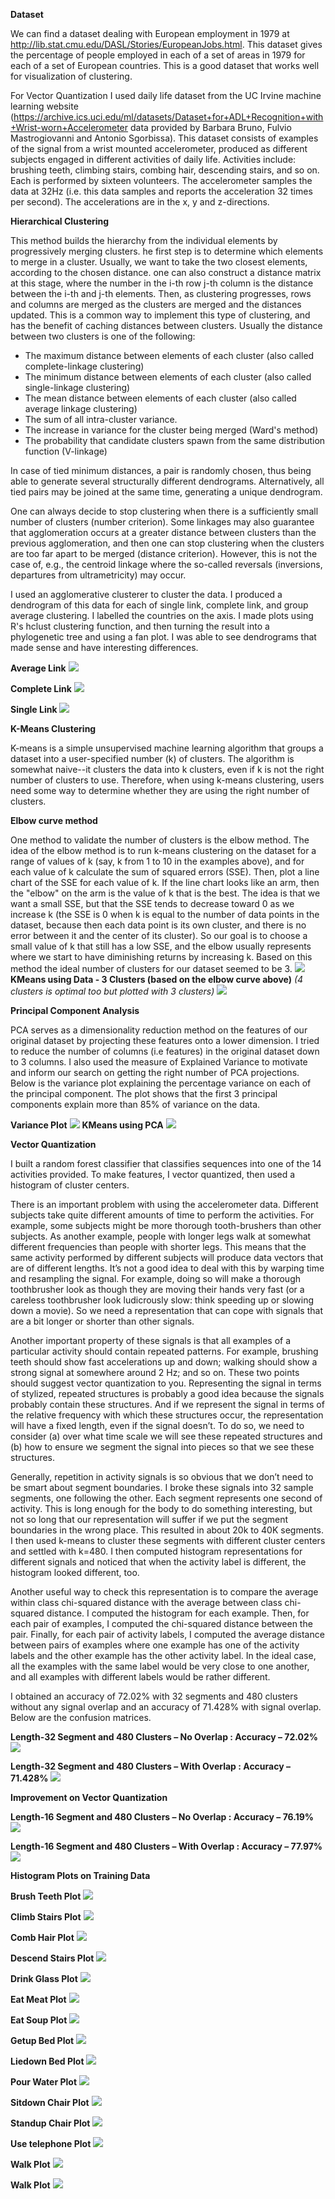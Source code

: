 **Dataset**

We can find a dataset dealing with European employment in 1979 at http://lib.stat.cmu.edu/DASL/Stories/EuropeanJobs.html. This dataset gives the percentage of people employed in each of a set of areas in 1979 for each of a set of European countries. This is a good dataset that works well for visualization of clustering.

For Vector Quantization I used daily life dataset from the UC Irvine machine learning website (https://archive.ics.uci.edu/ml/datasets/Dataset+for+ADL+Recognition+with+Wrist-worn+Accelerometer data provided by Barbara Bruno, Fulvio Mastrogiovanni and Antonio Sgorbissa). This dataset consists of examples of the signal from a wrist mounted accelerometer, produced as different subjects engaged in different activities of daily life. Activities include: brushing teeth, climbing stairs, combing hair, descending stairs, and so on. Each is performed by sixteen volunteers. The accelerometer samples the data at 32Hz (i.e. this data samples and reports the acceleration 32 times per second). The
accelerations are in the x, y and z-directions. 

**Hierarchical Clustering**

This method builds the hierarchy from the individual elements by progressively merging clusters. he first step is to determine which elements to merge in a cluster. Usually, we want to take the two closest elements, according to the chosen distance. one can also construct a distance matrix at this stage, where the number in the i-th row j-th column is the distance between the i-th and j-th elements. Then, as clustering progresses, rows and columns are merged as the clusters are merged and the distances updated. This is a common way to implement this type of clustering, and has the benefit of caching distances between clusters. Usually the distance between two clusters is one of the following:

+ The maximum distance between elements of each cluster (also called complete-linkage clustering)
+ The minimum distance between elements of each cluster (also called single-linkage clustering)
+ The mean distance between elements of each cluster (also called average linkage clustering)
+ The sum of all intra-cluster variance.
+ The increase in variance for the cluster being merged (Ward's method)
+ The probability that candidate clusters spawn from the same distribution function (V-linkage)

In case of tied minimum distances, a pair is randomly chosen, thus being able to generate several structurally different dendrograms. Alternatively, all tied pairs may be joined at the same time, generating a unique dendrogram.

One can always decide to stop clustering when there is a sufficiently small number of clusters (number criterion). Some linkages may also guarantee that agglomeration occurs at a greater distance between clusters than the previous agglomeration, and then one can stop clustering when the clusters are too far apart to be merged (distance criterion). However, this is not the case of, e.g., the centroid linkage where the so-called reversals (inversions, departures from ultrametricity) may occur.

I used an agglomerative clusterer to cluster the data. I produced a dendrogram of this data for each of single link, complete link, and group average clustering. I labelled the countries on the axis. I made plots using R's hclust clustering function, and then turning the result into a phylogenetic tree and using a fan plot. I was able to see dendrograms that made sense and have interesting differences.

**Average Link**
<img src="Dendogram_average.png">

**Complete Link**
<img src="Dendogram_complete.png">

**Single Link**
<img src="Dendogram_single.png">

**K-Means Clustering**

K-means is a simple unsupervised machine learning algorithm that groups a dataset into a user-specified number (k) of clusters. The algorithm is somewhat naive--it clusters the data into k clusters, even if k is not the right number of clusters to use. Therefore, when using k-means clustering, users need some way to determine whether they are using the right number of clusters.

**Elbow curve method**

One method to validate the number of clusters is the elbow method. The idea of the elbow method is to run k-means clustering on the dataset for a range of values of k (say, k from 1 to 10 in the examples above), and for each value of k calculate the sum of squared errors (SSE). Then, plot a line chart of the SSE for each value of k. If the line chart looks like an arm, then the "elbow" on the arm is the value of k that is the best. The idea is that we want a small SSE, but that the SSE tends to decrease toward 0 as we increase k (the SSE is 0 when k is equal to the number of data points in the dataset, because then each data point is its own cluster, and there is no error between it and the center of its cluster). So our goal is to choose a small value of k that still has a low SSE, and the elbow usually represents where we start to have diminishing returns by increasing k. Based on this method the ideal number of clusters for our dataset seemed to be 3.
<img src="elbow_curve.png">
**KMeans using Data - 3 Clusters (based on the elbow curve above)**
*(4 clusters is optimal too but plotted with 3 clusters)*
<img src="KMeans_Plot_1.png">

**Principal Component Analysis**

PCA serves as a dimensionality reduction method on the features of our original dataset by projecting these features onto a lower dimension. I tried to reduce the number of columns (i.e features) in the original dataset down to 3 columns. I also used the measure of Explained Variance to motivate and inform our search on getting the right number of PCA projections. Below is the variance plot explaining the percentage variance on each of the principal component. The plot shows that the first 3 principal components explain more than 85% of variance on the data.

**Variance Plot**
<img src="princomp_variance_plot.png">
**KMeans using PCA**
<img src="KMeans_Plot_2.png"> 

**Vector Quantization**

I built a random forest classifier that classifies sequences into one of the 14 activities provided. To make features, I vector quantized, then used a histogram of cluster centers.

There is an important problem with using the accelerometer data. Different subjects take quite different amounts of time to perform the activities. For example, some subjects might be more thorough tooth-brushers than other subjects. As another example, people with longer legs walk at somewhat different frequencies than people with shorter legs. This means that the same activity performed by different subjects will produce data vectors that are of different lengths. It’s not a good idea to deal with this by warping time and resampling the signal. For example, doing so will make a thorough toothbrusher look as though they are moving their hands very fast (or a careless toothbrusher look ludicrously slow: think speeding up or slowing down a movie). So we need a representation that can cope with signals that are a bit longer or shorter than other signals.

Another important property of these signals is that all examples of a particular activity should contain repeated patterns. For example, brushing teeth should show fast accelerations up and down; walking should show a strong signal at somewhere around 2 Hz; and so on. These two points should suggest vector quantization to you. Representing the signal in terms of stylized, repeated structures is probably a good idea because the signals probably contain these structures. And if we represent the signal in terms of the relative frequency with which these structures occur, the representation will have a fixed length, even if the signal doesn’t. To do so, we need to consider (a) over what time scale we will see these repeated structures and (b) how to ensure we segment the signal into pieces so that we see these structures.

Generally, repetition in activity signals is so obvious that we don’t need to be smart about segment boundaries. I broke these signals into 32 sample segments, one following the other. Each segment represents one second of activity. This is long enough for the body to do something interesting, but not so long that our representation will suffer if we put the segment boundaries in the wrong place. This resulted in about 20k to 40K segments. I then used k-means to cluster these segments with different cluster centers and settled with k=480. I then computed histogram representations for different signals and noticed that when the activity label is different, the histogram looked different, too.

Another useful way to check this representation is to compare the average within class chi-squared distance with the average between class chi-squared distance. I computed the histogram for each example. Then, for each pair of examples, I computed the chi-squared distance between the pair. Finally, for each pair of activity labels, I computed the average distance between pairs of examples where one example has one of the activity labels and the other example has the other activity label. In the ideal case, all the examples with the same label would be very close to one another, and all examples with different labels would be rather different. 

I obtained an accuracy of 72.02% with 32 segments and 480 clusters without any signal overlap and an accuracy of 71.428% with signal overlap. Below are the confusion matrices.

**Length-32 Segment and 480 Clusters – No Overlap : Accuracy – 72.02%**
<img src="mat1.png">

**Length-32 Segment and 480 Clusters – With Overlap : Accuracy – 71.428%**
<img src="mat2.png">

**Improvement on Vector Quantization**

**Length-16 Segment and 480 Clusters – No Overlap : Accuracy – 76.19%**
<img src="mat3.png">

**Length-16 Segment and 480 Clusters – With Overlap : Accuracy – 77.97%**
<img src="mat4.png">

**Histogram Plots on Training Data**

**Brush Teeth Plot**
<img src="brush_teeth_plot">

**Climb Stairs Plot**
<img src="climb_stairs_plot">

**Comb Hair Plot**
<img src="comb_hair_plot">

**Descend Stairs Plot**
<img src="descend_stairs_plot">

**Drink Glass Plot**
<img src="drink_glass_plot">

**Eat Meat Plot**
<img src="eat_meat_plot">

**Eat Soup Plot**
<img src="eat_soup_plot">

**Getup Bed Plot**
<img src="getup_bed_plot">

**Liedown Bed Plot**
<img src="liedown_bed_plot">

**Pour Water Plot**
<img src="pour_water_plot">

**Sitdown Chair Plot**
<img src="sitdown_chair_plot">

**Standup Chair Plot**
<img src="standup_chair_plot">

**Use telephone Plot**
<img src="use_telephone_plot">

**Walk Plot**
<img src="walk_plot1">

**Walk Plot**
<img src="walk_plot2">
